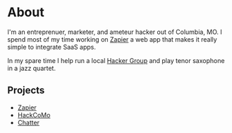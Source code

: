 # About

I'm an entreprenuer, marketer, and ameteur hacker out of Columbia, MO. I spend most of my time working on [Zapier][z] a web app that makes it really simple to integrate SaaS apps. 

In my spare time I help run a local [Hacker Group][hc] and play tenor saxophone in a jazz quartet. 

## Projects

* [Zapier][z]
* [HackCoMo][hc]
* [Chatter][t]

[z]: https://zapier.com
[hc]: http://hackcomo.com
[t]: twitter.com/wadefoster